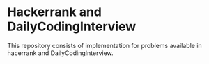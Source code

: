 # Hackerrank and DailyCodingInterview
This repository consists of implementation for problems available in hacerrank and DailyCodingInterview.
